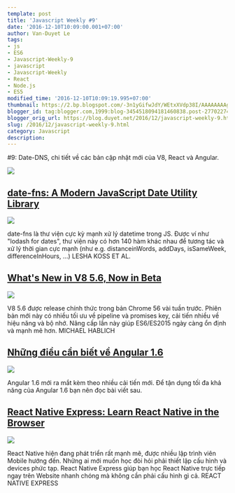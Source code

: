```yaml
---
template: post
title: 'Javascript Weekly #9'
date: '2016-12-10T10:09:00.001+07:00'
author: Van-Duyet Le
tags:
- js
- ES6
- Javascript-Weekly-9
- javascript
- Javascript-Weekly
- React
- Node.js
- ES5
modified_time: '2016-12-10T10:09:19.995+07:00'
thumbnail: https://2.bp.blogspot.com/-3n1yGifwJdY/WEtxXVdp38I/AAAAAAAAgt4/ijum1QPHo6ENxNmPawMuGeKyxKfw2tfEACLcB/s1600/Screenshot%2Bfrom%2B2016-12-10%2B10-06-59.png
blogger_id: tag:blogger.com,1999:blog-3454518094181460838.post-2770227424011044110
blogger_orig_url: https://blog.duyet.net/2016/12/javascript-weekly-9.html
slug: /2016/12/javascript-weekly-9.html
category: Javascript
description: 
---
```


#9: Date-DNS, chi tiết về các bản cập nhật mới của V8, React và Angular.

[![](https://2.bp.blogspot.com/-3n1yGifwJdY/WEtxXVdp38I/AAAAAAAAgt4/ijum1QPHo6ENxNmPawMuGeKyxKfw2tfEACLcB/s1600/Screenshot%2Bfrom%2B2016-12-10%2B10-06-59.png)](https://blog.duyet.net/2016/12/javascript-weekly-9.html)

## [date-fns: A Modern JavaScript Date Utility Library](https://date-fns.org/) ##

[![](https://3.bp.blogspot.com/-yLDLAdbx6Og/WEtt2bAUIoI/AAAAAAAAgtY/GX4RTsrbst4kkRpLzvt2b69VfZxF1ODRwCK4B/s320/14921202.png)](https://3.bp.blogspot.com/-yLDLAdbx6Og/WEtt2bAUIoI/AAAAAAAAgtY/GX4RTsrbst4kkRpLzvt2b69VfZxF1ODRwCK4B/s1600/14921202.png)

date-fns là thư viện cực kỳ mạnh xử lý datetime trong JS. Được ví như "lodash for dates", thư viện này có hơn 140  hàm khác nhau để tương tác và xử lý thời gian cực mạnh (như e.g. distanceinWords, addDays, isSameWeek, differenceInHours, ...)
LESHA KOSS ET AL.
[
](http://v8project.blogspot.com/2016/12/v8-release-56.html?utm_source=duyetdev.com&amp;utm_medium=blog)
## [What's New in V8 5.6, Now in Beta](http://v8project.blogspot.com/2016/12/v8-release-56.html?utm_source=duyetdev.com&amp;utm_medium=blog) ##

[![](https://2.bp.blogspot.com/-GElONXnUgms/WEtun8WBVmI/AAAAAAAAgtg/bS6X0vONX5YXcwyHWPtsjA3dvF3Lhi1kQCK4B/s640/EScomparison.png)](https://2.bp.blogspot.com/-GElONXnUgms/WEtun8WBVmI/AAAAAAAAgtg/bS6X0vONX5YXcwyHWPtsjA3dvF3Lhi1kQCK4B/s1600/EScomparison.png)

V8 5.6 được release chính thức trong bản Chrome 56 vài tuần trước. Phiên bản mới này có nhiều tối ưu về pipeline và promises key, cải tiến nhiều về hiệu năng và bộ nhớ. Nâng cấp lần này giúp ES6/ES2015 ngày càng ổn định và mạnh mẽ hơn.
MICHAEL HABLICH

## [Những điều cần biết về Angular 1.6](https://toddmotto.com/angular-1-6-is-here?utm_source=duyetdev.com&amp;utm_medium=blog) ##

[![](https://2.bp.blogspot.com/-Xt-Zia27krk/WEtvVmF64vI/AAAAAAAAgts/r3R03jiGkkIljpYA8h3hmZPk6h18jy2mgCK4B/s1600/courses-logo.png)](https://2.bp.blogspot.com/-Xt-Zia27krk/WEtvVmF64vI/AAAAAAAAgts/r3R03jiGkkIljpYA8h3hmZPk6h18jy2mgCK4B/s1600/courses-logo.png)

Angular 1.6 mới ra mắt kèm theo nhiều cải tiến mới. Để tận dụng tối đa khả năng của Angular 1.6 bạn nên đọc bài viết sau.
[
](http://www.reactnativeexpress.com/?utm_source=duyetdev.com&amp;utm_medium=blog)
## [React Native Express: Learn React Native in the Browser](http://www.reactnativeexpress.com/?utm_source=duyetdev.com&amp;utm_medium=blog) ##

![](https://2.bp.blogspot.com/-YBprkUHpWlw/WEtwYLcstlI/AAAAAAAAgt0/mek0Pr9mFA078DpQZSsMIk3c6n0DhEFLQCLcB/s1600/Screenshot%2Bfrom%2B2016-12-10%2B10-02-40.png)

React Native hiện đang phát triển rất mạnh mẽ, được nhiều lập trình viên Mobile hướng đến. Những ai mới muốn học đòi hỏi phải thiết lập cấu hình và devices phức tạp. React Native Express giúp bạn học React Native trực tiếp ngay trên Website nhanh chóng mà không cần phải cấu hình gì cả.
REACT NATIVE EXPRESS
